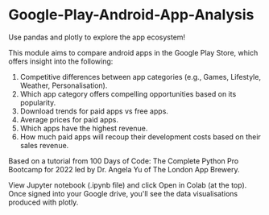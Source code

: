 # Google-Play-Android-App-Analysis

Use pandas and plotly to explore the app ecosystem!

This module aims to compare android apps in the Google Play Store, which offers insight into the following: 

1. Competitive differences between app categories (e.g., Games, Lifestyle, Weather, Personalisation).
2. Which app category offers compelling opportunities based on its popularity.
3. Download trends for paid apps vs free apps.
4. Average prices for paid apps.
5. Which apps have the highest revenue.
6. How much paid apps will recoup their development costs based on their sales revenue.

Based on a tutorial from 100 Days of Code: The Complete Python Pro Bootcamp for 2022 led by Dr. Angela Yu of The London App Brewery. 

View Jupyter notebook (.ipynb file) and click Open in Colab (at the top).
Once signed into your Google drive, you'll see the data visualisations produced with plotly.


